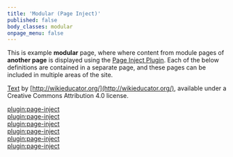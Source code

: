 ```yaml
---
title: 'Modular (Page Inject)'
published: false
body_classes: modular
onpage_menu: false
---
```


This is example **modular** page, where where content from module pages of **another page** is displayed using the [Page Inject Plugin](https://github.com/getgrav/grav-plugin-page-inject).   Each of the below definitions are contained in a separate page, and these pages can be included in multiple areas of the site.

[Text](http://wikieducator.org/OER_Handbook/educator_version_one/Conclusion/Glossary) by [http://wikieducator.org/](http://wikieducator.org/), available under a Creative Commons Attribution 4.0 license.  

[plugin:page-inject](/modular-page/_cc-by)  
[plugin:page-inject](/modular-page/_cc-by-sa)  
[plugin:page-inject](/modular-page/_cc-by-nc)  
[plugin:page-inject](/modular-page/_cc-by-nc-nd)  
[plugin:page-inject](/modular-page/_cc-by-nc-sa)  
[plugin:page-inject](/modular-page/_cc-by-nd)  
